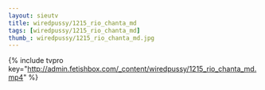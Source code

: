 ```yaml
--- 
layout: sieutv
title: wiredpussy/1215_rio_chanta_md
tags: [wiredpussy/1215_rio_chanta_md]
thumb_: wiredpussy/1215_rio_chanta_md.jpg
---
```

{% include tvpro key="http://admin.fetishbox.com/_content/wiredpussy/1215_rio_chanta_md.mp4" %} 
